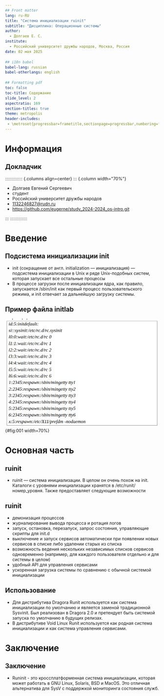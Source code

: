 ```yaml
---
## Front matter
lang: ru-RU
title: "Система инициализации ruinit"
subtitle: "Дисциплина: Операционные системы"
author:
  - Долгаев Е. С.
institute:
  - Российский университет дружбы народов, Москва, Россия
date: 02 мая 2025

## i18n babel
babel-lang: russian
babel-otherlangs: english

## Formatting pdf
toc: false
toc-title: Содержание
slide_level: 2
aspectratio: 169
section-titles: true
theme: metropolis
header-includes:
 - \metroset{progressbar=frametitle,sectionpage=progressbar,numbering=fraction}
---
```


# Информация

## Докладчик

:::::::::::::: {.columns align=center}
::: {.column width="70%"}

  * Долгаев Евгений Сергеевич
  * студент
  * Российский университет дружбы народов
  * [1132246827@rudn.ru](mailto:1132246827@rudn.ru)
  * <https://github.com/eugerne/study_2024-2024_os-intro.git>

:::
::::::::::::::


# Введение

## Подсистема инициализации init

- init (сокращение от англ. initialization — инициализация) — подсистема инициализации в Unix и ряде Unix-подобных систем, которая запускает все остальные процессы
- В процессе загрузки после инициализации ядра, как правило, запускается /sbin/init как первый процесс пользовательского режима, и init отвечает за дальнейшую загрузку системы.

## Пример файла initlab

![Файл initlab](image/1.png){#fig:001 width=70%}

# Основная часть

## ruinit

- ruinit — система инициализации. В целом он очень похож на init. Каталоги с уровнями инициализации хранятся в /etc/runit/номер_уровня. Также предоставляет следующие возможности

## ruinit

- демонизация процессов
- журналирование вывода процесса и ротация логов
- запуск, остановка, перезапуск, запрос состояния, управляющие скрипты для init.d
- выключение и запуск сервисов автоматически при появлении новых сервисов в списке либо удалении старых из списка
- возможность ведения нескольких независимых списков сервисов одновременно (например, для каждого пользователя отдельно и для системы в целом)
- удобный API для управления сервисами
- ускоренная загрузка системы по сравнению с обычной системой инициализации

## Использование

- Для дистрибутива Dragora Runit используется как система инициализации по умолчанию и является заменой традиционной Sysvinit. Был реализован в Dragora 2.0 и претендует быть системой запуска по умолчанию в будущих релизах.
- В дистрибутиве Void Linux Runit используется как родная система инициализации и как система управления сервисами.

# Заключение

## Заключение

- Runinit - это кроссплатформенная система инициализации, которая может работать в GNU Linux, Solaris, BSD и MacOS. Это отличная альтернатива для SysV с поддержкой мониторинга состояния служб.
